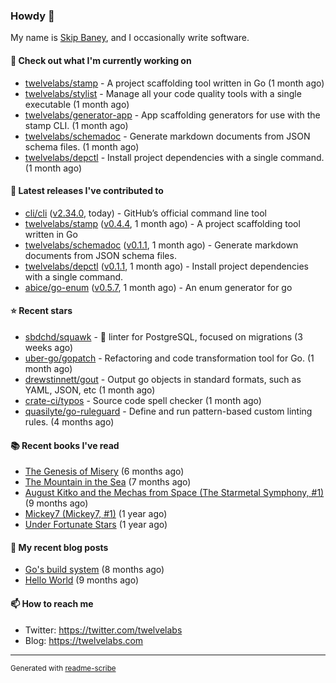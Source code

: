 ### Howdy 👋

My name is [Skip Baney](https://twelvelabs.com), and I occasionally write software.

#### 👷 Check out what I'm currently working on

- [twelvelabs/stamp](https://github.com/twelvelabs/stamp) - A project scaffolding tool written in Go (1 month ago)
- [twelvelabs/stylist](https://github.com/twelvelabs/stylist) - Manage all your code quality tools with a single executable (1 month ago)
- [twelvelabs/generator-app](https://github.com/twelvelabs/generator-app) - App scaffolding generators for use with the stamp CLI. (1 month ago)
- [twelvelabs/schemadoc](https://github.com/twelvelabs/schemadoc) - Generate markdown documents from JSON schema files. (1 month ago)
- [twelvelabs/depctl](https://github.com/twelvelabs/depctl) - Install project dependencies with a single command. (1 month ago)

#### 🔭 Latest releases I've contributed to

- [cli/cli](https://github.com/cli/cli) ([v2.34.0](https://github.com/cli/cli/releases/tag/v2.34.0), today) - GitHub’s official command line tool
- [twelvelabs/stamp](https://github.com/twelvelabs/stamp) ([v0.4.4](https://github.com/twelvelabs/stamp/releases/tag/v0.4.4), 1 month ago) - A project scaffolding tool written in Go
- [twelvelabs/schemadoc](https://github.com/twelvelabs/schemadoc) ([v0.1.1](https://github.com/twelvelabs/schemadoc/releases/tag/v0.1.1), 1 month ago) - Generate markdown documents from JSON schema files.
- [twelvelabs/depctl](https://github.com/twelvelabs/depctl) ([v0.1.1](https://github.com/twelvelabs/depctl/releases/tag/v0.1.1), 1 month ago) - Install project dependencies with a single command.
- [abice/go-enum](https://github.com/abice/go-enum) ([v0.5.7](https://github.com/abice/go-enum/releases/tag/v0.5.7), 1 month ago) - An enum generator for go

#### ⭐ Recent stars

- [sbdchd/squawk](https://github.com/sbdchd/squawk) - 🐘 linter for PostgreSQL, focused on migrations (3 weeks ago)
- [uber-go/gopatch](https://github.com/uber-go/gopatch) - Refactoring and code transformation tool for Go. (1 month ago)
- [drewstinnett/gout](https://github.com/drewstinnett/gout) - Output go objects in standard formats, such as YAML, JSON, etc (1 month ago)
- [crate-ci/typos](https://github.com/crate-ci/typos) - Source code spell checker (1 month ago)
- [quasilyte/go-ruleguard](https://github.com/quasilyte/go-ruleguard) - Define and run pattern-based custom linting rules. (4 months ago)

#### 📚 Recent books I've read

- [The Genesis of Misery](https://www.goodreads.com/review/show/4961676783?utm_medium=api&amp;utm_source=rss) (6 months ago)
- [The Mountain in the Sea](https://www.goodreads.com/review/show/5027288300?utm_medium=api&amp;utm_source=rss) (7 months ago)
- [August Kitko and the Mechas from Space (The Starmetal Symphony, #1)](https://www.goodreads.com/review/show/5100246985?utm_medium=api&amp;utm_source=rss) (9 months ago)
- [Mickey7 (Mickey7, #1)](https://www.goodreads.com/review/show/4962790910?utm_medium=api&amp;utm_source=rss) (1 year ago)
- [Under Fortunate Stars](https://www.goodreads.com/review/show/4813809207?utm_medium=api&amp;utm_source=rss) (1 year ago)

#### 📜 My recent blog posts

- [Go&#39;s build system](https://twelvelabs.com/2023/01/02/go-build-system/) (8 months ago)
- [Hello World](https://twelvelabs.com/2022/11/20/hello-world/) (9 months ago)

#### 📫 How to reach me

- Twitter: <https://twitter.com/twelvelabs>
- Blog: <https://twelvelabs.com>

---

<sup>Generated with [readme-scribe](https://github.com/muesli/readme-scribe)</sup>
